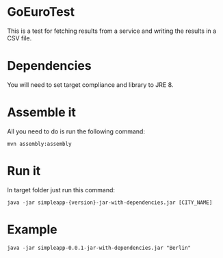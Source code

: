 # GoEuroTest

This is a test for fetching results from a service and writing the results in a CSV file.

# Dependencies

You will need to set target compliance and library to JRE 8.

# Assemble it

All you need to do is run the following command:

```
mvn assembly:assembly
```

# Run it

In target folder just run this command:

```
java -jar simpleapp-{version}-jar-with-dependencies.jar [CITY_NAME]
```

# Example

```
java -jar simpleapp-0.0.1-jar-with-dependencies.jar "Berlin"
```

